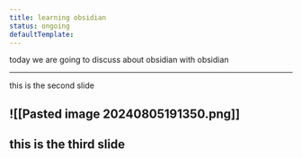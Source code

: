 ```yaml
---
title: learning obsidian
status: ongoing
defaultTemplate:
---
```


today we are going to discuss about obsidian with obsidian

---
this is the second slide

![[Pasted image 20240805191350.png]]
--
this is the third slide
--

